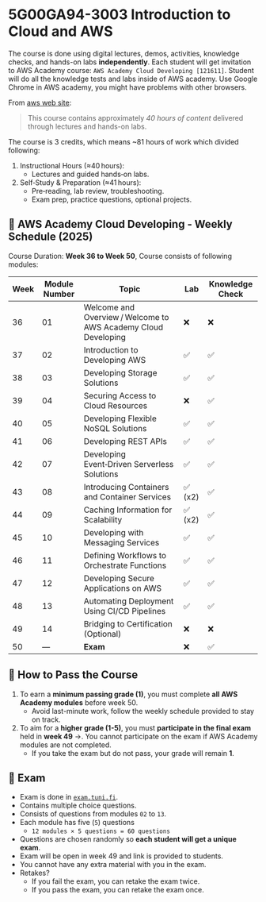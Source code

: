 # 5G00GA94-3003 Introduction to Cloud and AWS

The course is done using digital lectures, demos, activities, knowledge checks, and hands-on labs **independently**. Each student will get invitation to AWS Academy course: `AWS Academy Cloud Developing [121611]`. Student will do all the knowledge tests and labs inside of AWS academy. Use Google Chrome in AWS academy, you might have problems with other browsers.

From [aws web site](https://aws.amazon.com/training/awsacademy/#:~:text=Architect%20–%20Associate%20certification.-,This%20course%20contains%20approximately%2040%20hours%20of%20content%20delivered%20through,on%20labs%2C%20and%20project%20work.):

> This course contains approximately _40 hours of content_ delivered through lectures and hands-on labs.

The course is 3 credits, which means ~81 hours of work which divided following:

1. Instructional Hours (≈40 hours):
   - Lectures and guided hands‑on labs.
2. Self‑Study & Preparation (≈41 hours):
   - Pre‑reading, lab review, troubleshooting.
   - Exam prep, practice questions, optional projects.

## 📅 AWS Academy Cloud Developing - Weekly Schedule (2025)

Course Duration: **Week 36 to Week 50**, Course consists of following modules:

| Week | Module Number | Topic                                                          | Lab     | Knowledge Check |
| ---- | ------------- | -------------------------------------------------------------- | ------- | --------------- |
| 36   | 01            | Welcome and Overview / Welcome to AWS Academy Cloud Developing | ❌      | ❌              |
| 37   | 02            | Introduction to Developing AWS                                 | ✅      | ✅              |
| 38   | 03            | Developing Storage Solutions                                   | ✅      | ✅              |
| 39   | 04            | Securing Access to Cloud Resources                             | ❌      | ✅              |
| 40   | 05            | Developing Flexible NoSQL Solutions                            | ✅      | ✅              |
| 41   | 06            | Developing REST APIs                                           | ✅      | ✅              |
| 42   | 07            | Developing Event‑Driven Serverless Solutions                   | ✅      | ✅              |
| 43   | 08            | Introducing Containers and Container Services                  | ✅ (x2) | ✅              |
| 44   | 09            | Caching Information for Scalability                            | ✅ (x2) | ✅              |
| 45   | 10            | Developing with Messaging Services                             | ✅      | ✅              |
| 46   | 11            | Defining Workflows to Orchestrate Functions                    | ✅      | ✅              |
| 47   | 12            | Developing Secure Applications on AWS                          | ✅      | ✅              |
| 48   | 13            | Automating Deployment Using CI/CD Pipelines                    | ✅      | ✅              |
| 49   | 14            | Bridging to Certification (Optional)                           | ❌      | ❌              |
| 50   | —             | **Exam**                                                       | ❌      | ✅              |

## 🎯 How to Pass the Course

1. To earn a **minimum passing grade (1)**, you must complete **all AWS Academy modules** before week 50.
   - Avoid last-minute work, follow the weekly schedule provided to stay on track.
2. To aim for a **higher grade (1-5)**, you must **participate in the final exam** held in **week 49** ->. You cannot participate on the exam if AWS Academy modules are not completed.
   - If you take the exam but do not pass, your grade will remain **1**.

## 📝 Exam

- Exam is done in [`exam.tuni.fi`](https://sites.tuni.fi/exam/).
- Contains multiple choice questions.
- Consists of questions from modules `02` to `13`.
- Each module has five (`5`) questions
  - `12 modules × 5 questions = 60 questions`
- Questions are chosen randomly so **each student will get a unique exam**.
- Exam will be open in week 49 and link is provided to students.
- You cannot have any extra material with you in the exam.
- Retakes?
  - If you fail the exam, you can retake the exam twice.
  - If you pass the exam, you can retake the exam once.
